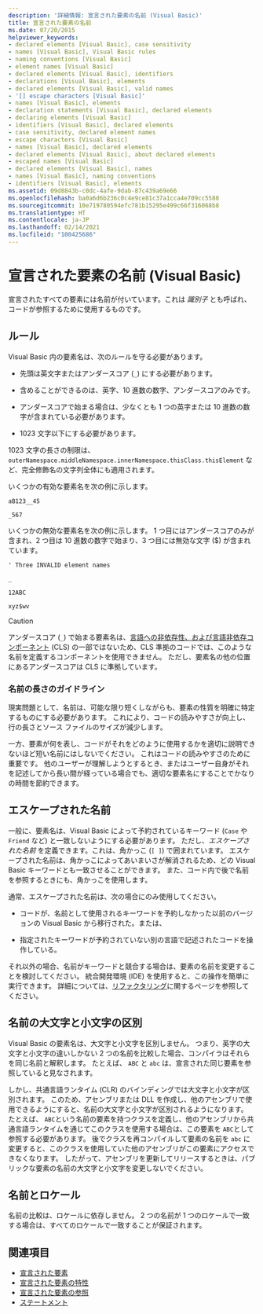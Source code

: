 ```yaml
---
description: '詳細情報: 宣言された要素の名前 (Visual Basic)'
title: 宣言された要素の名前
ms.date: 07/20/2015
helpviewer_keywords:
- declared elements [Visual Basic], case sensitivity
- names [Visual Basic], Visual Basic rules
- naming conventions [Visual Basic]
- element names [Visual Basic]
- declared elements [Visual Basic], identifiers
- declarations [Visual Basic], elements
- declared elements [Visual Basic], valid names
- '[] escape characters [Visual Basic]'
- names [Visual Basic], elements
- declaration statements [Visual Basic], declared elements
- declaring elements [Visual Basic]
- identifiers [Visual Basic], declared elements
- case sensitivity, declared element names
- escape characters [Visual Basic]
- names [Visual Basic], declared elements
- declared elements [Visual Basic], about declared elements
- escaped names [Visual Basic]
- declared elements [Visual Basic], names
- names [Visual Basic], naming conventions
- identifiers [Visual Basic], elements
ms.assetid: 09d8843b-c0dc-4afe-9dab-87c439a69e66
ms.openlocfilehash: ba0a6d6b236c0c4e9ce81c37a1cca4e709cc5588
ms.sourcegitcommit: 10e719780594efc781b15295e499c66f316068b8
ms.translationtype: HT
ms.contentlocale: ja-JP
ms.lasthandoff: 02/14/2021
ms.locfileid: "100425686"
---
```

# <a name="declared-element-names-visual-basic"></a>宣言された要素の名前 (Visual Basic)

宣言されたすべての要素には名前が付いています。これは *識別子* とも呼ばれ、コードが参照するために使用するものです。  
  
## <a name="rules"></a>ルール  

 Visual Basic 内の要素名は、次のルールを守る必要があります。  
  
- 先頭は英文字またはアンダースコア (`_`) にする必要があります。  
  
- 含めることができるのは、英字、10 進数の数字、アンダースコアのみです。  
  
- アンダースコアで始まる場合は、少なくとも 1 つの英字または 10 進数の数字が含まれている必要があります。  
  
- 1023 文字以下にする必要があります。  
  
 1023 文字の長さの制限は、`outerNamespace.middleNamespace.innerNamespace.thisClass.thisElement` など、完全修飾名の文字列全体にも適用されます。  
  
 いくつかの有効な要素名を次の例に示します。  
  
 `aB123__45`  
  
 `_567`  
  
 いくつかの無効な要素名を次の例に示します。 1 つ目にはアンダースコアのみが含まれ、2 つ目は 10 進数の数字で始まり、3 つ目には無効な文字 ($) が含まれています。  
  
 `' Three INVALID element names`  
  
 `_`  
  
 `12ABC`  
  
 `xyz$wv`  
  
> [!CAUTION]
> アンダースコア (`_`) で始まる要素名は、[言語への非依存性、および言語非依存コンポーネント](../../../../standard/language-independence-and-language-independent-components.md) (CLS) の一部ではないため、CLS 準拠のコードでは、このような名前を定義するコンポーネントを使用できません。 ただし、要素名の他の位置にあるアンダースコアは CLS に準拠しています。  
  
### <a name="name-length-guidelines"></a>名前の長さのガイドライン  

 現実問題として、名前は、可能な限り短くしながらも、要素の性質を明確に特定するものにする必要があります。 これにより、コードの読みやすさが向上し、行の長さとソース ファイルのサイズが減少します。  
  
 一方、要素が何を表し、コードがそれをどのように使用するかを適切に説明できないほど短い名前にはしないでください。 これはコードの読みやすさのために重要です。 他のユーザーが理解しようとするとき、またはユーザー自身がそれを記述してから長い間が経っている場合でも、適切な要素名にすることでかなりの時間を節約できます。  
  
## <a name="escaped-names"></a>エスケープされた名前  

 一般に、要素名は、Visual Basic によって予約されているキーワード (`Case` や `Friend` など) と一致しないようにする必要があります。 ただし、*エスケープされた名前* を定義できます。これは、角かっこ (`[ ]`) で囲まれています。 エスケープされた名前は、角かっこによってあいまいさが解消されるため、どの Visual Basic キーワードとも一致させることができます。 また、コード内で後で名前を参照するときにも、角かっこを使用します。  
  
 通常、エスケープされた名前は、次の場合にのみ使用してください。  
  
- コードが、名前として使用されるキーワードを予約しなかった以前のバージョンの Visual Basic から移行された。または、  
  
- 指定されたキーワードが予約されていない別の言語で記述されたコードを操作している。  
  
 それ以外の場合、名前がキーワードと競合する場合は、要素の名前を変更することを検討してください。 統合開発環境 (IDE) を使用すると、この操作を簡単に実行できます。 詳細については、[リファクタリング](/visualstudio/ide/refactoring-in-visual-studio)に関するページを参照してください。  
  
## <a name="case-sensitivity-in-names"></a>名前の大文字と小文字の区別  

 Visual Basic の要素名は、大文字と小文字を区別しません。 つまり、英字の大文字と小文字の違いしかない 2 つの名前を比較した場合、コンパイラはそれらを同じ名前と解釈します。 たとえば、 `ABC` と `abc` は、宣言された同じ要素を参照していると見なされます。  
  
 しかし、共通言語ランタイム (CLR) のバインディングでは大文字と小文字が区別されます。 このため、アセンブリまたは DLL を作成し、他のアセンブリで使用できるようにすると、名前の大文字と小文字が区別されるようになります。 たとえば、 `ABC`という名前の要素を持つクラスを定義し、他のアセンブリから共通言語ランタイムを通じてこのクラスを使用する場合は、この要素を `ABC`として参照する必要があります。 後でクラスを再コンパイルして要素の名前を `abc` に変更すると、このクラスを使用していた他のアセンブリがこの要素にアクセスできなくなります。 したがって、アセンブリを更新してリリースするときは、パブリックな要素の名前の大文字と小文字を変更しないでください。  
  
## <a name="names-and-locales"></a>名前とロケール  

 名前の比較は、ロケールに依存しません。 2 つの名前が 1 つのロケールで一致する場合は、すべてのロケールで一致することが保証されます。  
  
## <a name="see-also"></a>関連項目

- [宣言された要素](index.md)
- [宣言された要素の特性](declared-element-characteristics.md)
- [宣言された要素の参照](references-to-declared-elements.md)
- [ステートメント](../../../language-reference/statements/index.md)
